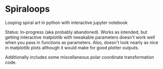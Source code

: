 # Spiraloops

Looping spiral art in python with interactive jupyter notebook

Status: In-progress (aka probably abandoned). Works as intended, but getting interactive matplotlib with tweakable parameters doesn't work well when you pass in functions as parameters. Also, doesn't look nearly as nice in matplotlib plots although it would make for good plotter outputs.

Additionally includes some miscellaneous polar coordinate transformation code.
